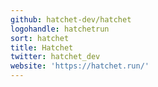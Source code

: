 ```yaml
---
github: hatchet-dev/hatchet
logohandle: hatchetrun
sort: hatchet
title: Hatchet
twitter: hatchet_dev
website: 'https://hatchet.run/'
---
```

